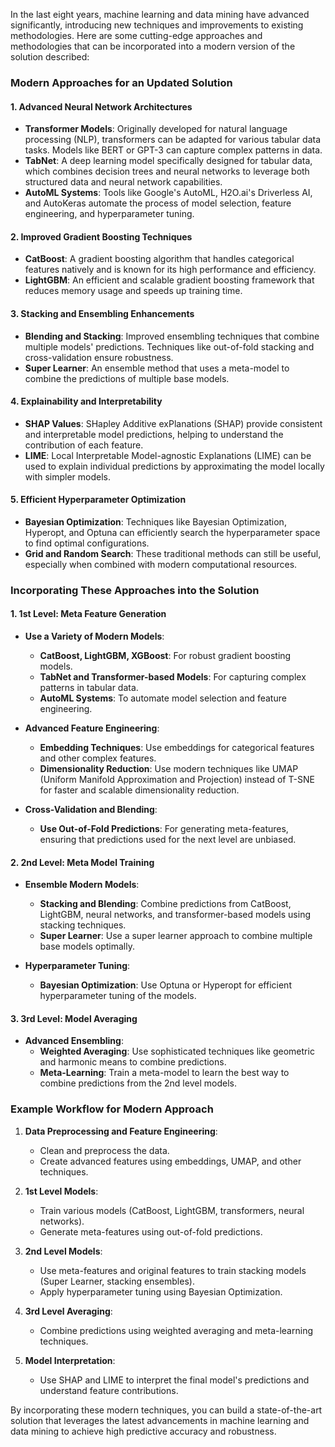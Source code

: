 In the last eight years, machine learning and data mining have advanced significantly, introducing new techniques and improvements to existing methodologies. Here are some cutting-edge approaches and methodologies that can be incorporated into a modern version of the solution described:

### Modern Approaches for an Updated Solution

#### 1. **Advanced Neural Network Architectures**
- **Transformer Models**: Originally developed for natural language processing (NLP), transformers can be adapted for various tabular data tasks. Models like BERT or GPT-3 can capture complex patterns in data.
- **TabNet**: A deep learning model specifically designed for tabular data, which combines decision trees and neural networks to leverage both structured data and neural network capabilities.
- **AutoML Systems**: Tools like Google's AutoML, H2O.ai's Driverless AI, and AutoKeras automate the process of model selection, feature engineering, and hyperparameter tuning.

#### 2. **Improved Gradient Boosting Techniques**
- **CatBoost**: A gradient boosting algorithm that handles categorical features natively and is known for its high performance and efficiency.
- **LightGBM**: An efficient and scalable gradient boosting framework that reduces memory usage and speeds up training time.

#### 3. **Stacking and Ensembling Enhancements**
- **Blending and Stacking**: Improved ensembling techniques that combine multiple models' predictions. Techniques like out-of-fold stacking and cross-validation ensure robustness.
- **Super Learner**: An ensemble method that uses a meta-model to combine the predictions of multiple base models.

#### 4. **Explainability and Interpretability**
- **SHAP Values**: SHapley Additive exPlanations (SHAP) provide consistent and interpretable model predictions, helping to understand the contribution of each feature.
- **LIME**: Local Interpretable Model-agnostic Explanations (LIME) can be used to explain individual predictions by approximating the model locally with simpler models.

#### 5. **Efficient Hyperparameter Optimization**
- **Bayesian Optimization**: Techniques like Bayesian Optimization, Hyperopt, and Optuna can efficiently search the hyperparameter space to find optimal configurations.
- **Grid and Random Search**: These traditional methods can still be useful, especially when combined with modern computational resources.

### Incorporating These Approaches into the Solution

#### 1. **1st Level: Meta Feature Generation**
- **Use a Variety of Modern Models**:
  - **CatBoost, LightGBM, XGBoost**: For robust gradient boosting models.
  - **TabNet and Transformer-based Models**: For capturing complex patterns in tabular data.
  - **AutoML Systems**: To automate model selection and feature engineering.

- **Advanced Feature Engineering**:
  - **Embedding Techniques**: Use embeddings for categorical features and other complex features.
  - **Dimensionality Reduction**: Use modern techniques like UMAP (Uniform Manifold Approximation and Projection) instead of T-SNE for faster and scalable dimensionality reduction.

- **Cross-Validation and Blending**:
  - **Use Out-of-Fold Predictions**: For generating meta-features, ensuring that predictions used for the next level are unbiased.

#### 2. **2nd Level: Meta Model Training**
- **Ensemble Modern Models**:
  - **Stacking and Blending**: Combine predictions from CatBoost, LightGBM, neural networks, and transformer-based models using stacking techniques.
  - **Super Learner**: Use a super learner approach to combine multiple base models optimally.

- **Hyperparameter Tuning**:
  - **Bayesian Optimization**: Use Optuna or Hyperopt for efficient hyperparameter tuning of the models.

#### 3. **3rd Level: Model Averaging**
- **Advanced Ensembling**:
  - **Weighted Averaging**: Use sophisticated techniques like geometric and harmonic means to combine predictions.
  - **Meta-Learning**: Train a meta-model to learn the best way to combine predictions from the 2nd level models.

### Example Workflow for Modern Approach

1. **Data Preprocessing and Feature Engineering**:
   - Clean and preprocess the data.
   - Create advanced features using embeddings, UMAP, and other techniques.

2. **1st Level Models**:
   - Train various models (CatBoost, LightGBM, transformers, neural networks).
   - Generate meta-features using out-of-fold predictions.

3. **2nd Level Models**:
   - Use meta-features and original features to train stacking models (Super Learner, stacking ensembles).
   - Apply hyperparameter tuning using Bayesian Optimization.

4. **3rd Level Averaging**:
   - Combine predictions using weighted averaging and meta-learning techniques.

5. **Model Interpretation**:
   - Use SHAP and LIME to interpret the final model's predictions and understand feature contributions.

By incorporating these modern techniques, you can build a state-of-the-art solution that leverages the latest advancements in machine learning and data mining to achieve high predictive accuracy and robustness.